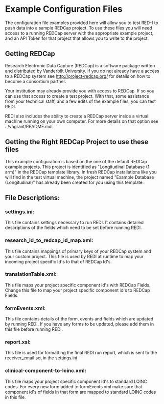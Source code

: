 # Example Configuration Files

The configuration file examples provided here will allow you to test RED-I to push data into a sample REDCap project.  To use these files you will need access to a running REDCap server with the appropriate example project, and an API Token for that project that allows you to write to the project.  


## Getting REDCap

Research Electronic Data Capture (REDCap) is a software package written and distributed by Vanderbilt University.  If you do not already have a access to a REDCap system see http://project-redcap.org/ for details on how to become a consortium partner.  

Your institution may already provide you with access to REDCap.  If so you can use that access to create a test project.  With that, some assistance from your technical staff, and a few edits of the example files, you can test REDI.

REDI also includes the ability to create a REDCap server inside a virtual machine running on your own computer.  For more details on that option see ../vagrant/README.md.


## Getting the Right REDCap Project to use these files

This example configuration is based on the one of the default REDCap example projects.  This project is identified as "Longitudinal Database (1 arm)" in the REDCap template library.  In fresh REDCap installations like you will find in the test virtual machine, the project named "Example Database (Longitudinal)" has already been created for you using this template.  

## File Descriptions:

### settings.ini:

This file contains settings necessary to run REDI. It contains detailed descriptions of the fields which need to be set before running REDI.

### research_id_to_redcap_id_map.xml:

This file contains mappings of primary keys of your REDCap system and your custom project. This file is used by REDI at runtime to map your incoming project specific Id's to that of REDCap Id's.

### translationTable.xml:

This file maps your project specific component id's with REDCap Fields. Change this file to map your project specific component id's to REDCap Fields.

### formEvents.xml:

This file contains details of the form, events and fields which are updated by running REDI. If you have any forms to be updated, please add them in this file before running REDI.

### report.xsl:

This file is used for formatting the final REDI run report, which is sent to the receiver_email set in the settings.ini

### clinical-component-to-loinc.xml:

This file maps your project specific component id's to standard LOINC codes. For every new form added to formEvents.xml make sure that component id's of fields in that form are mapped to standard LOINC codes in this file.

